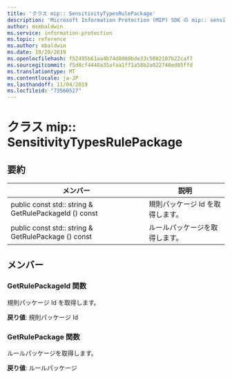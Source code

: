 ```yaml
---
title: 'クラス mip:: SensitivityTypesRulePackage'
description: 'Microsoft Information Protection (MIP) SDK の mip:: sensitivitytypesrulepackage クラスについて説明します。'
author: msmbaldwin
ms.service: information-protection
ms.topic: reference
ms.author: mbaldwin
ms.date: 10/29/2019
ms.openlocfilehash: f52495b61aa4b74d8080bde33c5082107b22caf7
ms.sourcegitcommit: f5d8cf4440a35afaa1ff1a58b2a022740ed85ffd
ms.translationtype: MT
ms.contentlocale: ja-JP
ms.lasthandoff: 11/04/2019
ms.locfileid: "73560527"
---
```

# <a name="class-mipsensitivitytypesrulepackage"></a>クラス mip:: SensitivityTypesRulePackage 
  
## <a name="summary"></a>要約
 メンバー                        | 説明                                
--------------------------------|---------------------------------------------
public const std:: string & GetRulePackageId () const  |  規則パッケージ Id を取得します。
public const std:: string & GetRulePackage () const  |  ルールパッケージを取得します。
  
## <a name="members"></a>メンバー
  
### <a name="getrulepackageid-function"></a>GetRulePackageId 関数
規則パッケージ Id を取得します。

  
**戻り値**: 規則パッケージ Id
  
### <a name="getrulepackage-function"></a>GetRulePackage 関数
ルールパッケージを取得します。

  
**戻り値**: ルールパッケージ